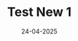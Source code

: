 ---
image: '/images/posts/digital-landscape.png'
title: 'Test New 1'
category: "Test"
date: '24-04-2025'
---